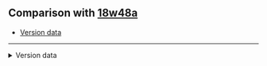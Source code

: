 ## Comparison with [18w48a](https://github.com/PixiGeko/Minecraft-generated-data/tree/18w48a)

- [Version data](#version-data)

<hr/>
<details><summary>Version data</summary>
<table><tr><th></th><th align="left">18w48a</th><th>18w48b</th></tr><tr><td>World version</td><td><code>1914</code></td><td><code>1915</code></td></tr><tr><td>Protocol version</td><td><code>448</code></td><td><code>449</code></td></tr></table>
</details>
